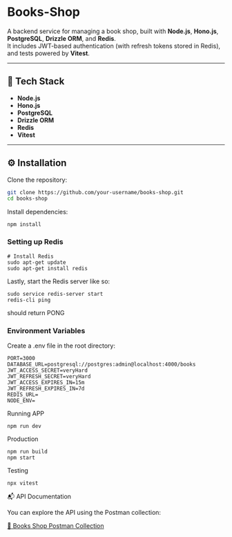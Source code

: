 #  Books-Shop

A backend service for managing a book shop, built with **Node.js**, **Hono.js**, **PostgreSQL**, **Drizzle ORM**, and **Redis**.  
It includes JWT-based authentication (with refresh tokens stored in Redis), and tests powered by **Vitest**.

---

## 🚀 Tech Stack
- **Node.js**  
- **Hono.js** 
- **PostgreSQL**  
- **Drizzle ORM**
- **Redis** 
- **Vitest**  

---

## ⚙️ Installation

Clone the repository:

```bash
git clone https://github.com/your-username/books-shop.git
cd books-shop
```

Install dependencies:

```
npm install
```

### Setting up Redis 
```
# Install Redis
sudo apt-get update
sudo apt-get install redis
```

Lastly, start the Redis server like so:

```
sudo service redis-server start
redis-cli ping     
```
should return PONG

### Environment Variables

Create a .env file in the root directory:
```
PORT=3000
DATABASE_URL=postgresql://postgres:admin@localhost:4000/books
JWT_ACCESS_SECRET=veryHard
JWT_REFRESH_SECRET=veryHard
JWT_ACCESS_EXPIRES_IN=15m
JWT_REFRESH_EXPIRES_IN=7d
REDIS_URL=
NODE_ENV=
```

Running APP
```
npm run dev
```


Production
```
npm run build
npm start
```

Testing
```
npx vitest
```

📬 API Documentation 

You can explore the API using the Postman collection:

[📎 Books Shop Postman Collection](https://elamrosy.postman.co/workspace/Team-Workspace~86195b76-3f3d-4259-863c-a8daeae0f7d7/collection/47848321-dfcbb2f9-f73c-415d-b769-fe176abf4725?action=share&creator=47848321&active-environment=47848321-4ee2b62f-952c-4119-a2de-945ac6b87c21)










